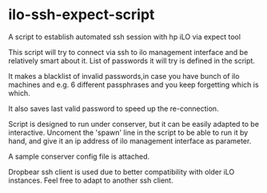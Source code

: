 # ilo-ssh-expect-script
A script to establish automated ssh session with hp iLO via expect tool

This script will try to connect via ssh to ilo management interface and be relatively smart about it.  List of passwords it will try is defined in the script.

It makes a blacklist of invalid passwords,in case you have bunch of ilo machines and e.g. 6 different passphrases and you keep forgetting which is which.

It also saves last valid password to speed up the re-connection.

Script is designed to run under conserver, but it can be easily adapted to be interactive. Uncoment the 'spawn' line in the script to be able to run it by hand, and give it an ip address of ilo management interface as parameter.

A sample conserver config file is attached.



Dropbear ssh client is used due to better compatibility with older iLO instances. Feel free to adapt to another ssh client.
